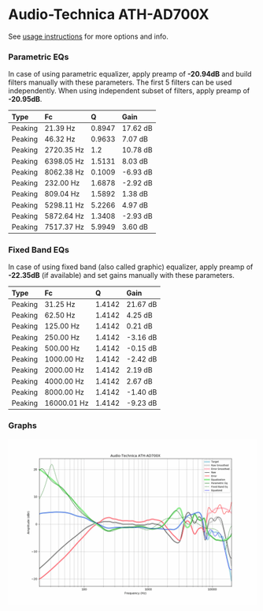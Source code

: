# Audio-Technica ATH-AD700X
See [usage instructions](https://github.com/jaakkopasanen/AutoEq#usage) for more options and info.

### Parametric EQs
In case of using parametric equalizer, apply preamp of **-20.94dB** and build filters manually
with these parameters. The first 5 filters can be used independently.
When using independent subset of filters, apply preamp of **-20.95dB**.

| Type    | Fc         |      Q | Gain     |
|:--------|:-----------|:-------|:---------|
| Peaking | 21.39 Hz   | 0.8947 | 17.62 dB |
| Peaking | 46.32 Hz   | 0.9633 | 7.07 dB  |
| Peaking | 2720.35 Hz | 1.2    | 10.78 dB |
| Peaking | 6398.05 Hz | 1.5131 | 8.03 dB  |
| Peaking | 8062.38 Hz | 0.1009 | -6.93 dB |
| Peaking | 232.00 Hz  | 1.6878 | -2.92 dB |
| Peaking | 809.04 Hz  | 1.5892 | 1.38 dB  |
| Peaking | 5298.11 Hz | 5.2266 | 4.97 dB  |
| Peaking | 5872.64 Hz | 1.3408 | -2.93 dB |
| Peaking | 7517.37 Hz | 5.9949 | 3.60 dB  |

### Fixed Band EQs
In case of using fixed band (also called graphic) equalizer, apply preamp of **-22.35dB**
(if available) and set gains manually with these parameters.

| Type    | Fc          |      Q | Gain     |
|:--------|:------------|:-------|:---------|
| Peaking | 31.25 Hz    | 1.4142 | 21.67 dB |
| Peaking | 62.50 Hz    | 1.4142 | 4.25 dB  |
| Peaking | 125.00 Hz   | 1.4142 | 0.21 dB  |
| Peaking | 250.00 Hz   | 1.4142 | -3.16 dB |
| Peaking | 500.00 Hz   | 1.4142 | -0.15 dB |
| Peaking | 1000.00 Hz  | 1.4142 | -2.42 dB |
| Peaking | 2000.00 Hz  | 1.4142 | 2.19 dB  |
| Peaking | 4000.00 Hz  | 1.4142 | 2.67 dB  |
| Peaking | 8000.00 Hz  | 1.4142 | -1.40 dB |
| Peaking | 16000.01 Hz | 1.4142 | -9.23 dB |

### Graphs
![](./Audio-Technica%20ATH-AD700X.png)